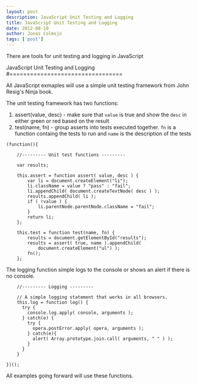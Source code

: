 ```yaml
---
layout: post
description: JavaScript Unit Testing and Logging
title: JavaScript Unit Testing and Logging
date: 2012-08-10
author: Jonas Colmsjo
tags: ['post']
---
```


There are tools for unit testing and logging in JavaScript





JavaScript Unit Testing and Logging
#=================================

All JavaScript exmaples will use a simple unit testing framework from John Resig's Ninja book. 

The unit testing framework has two functions:

1. assert(value, desc) - make sure that `value` is true and show the `desc` in either green or red based on the result
1. test(name, fn) - group asserts into tests executed together. `fn` is a function containg the tests to run and `name` is the description of the tests 


```
(function(){

	//--------- Unit test functions ---------

	var results;
	
	this.assert = function assert( value, desc ) {
		var li = document.createElement("li");
		li.className = value ? "pass" : "fail";
		li.appendChild( document.createTextNode( desc ) );
		results.appendChild( li );
		if ( !value ) {
			li.parentNode.parentNode.className = "fail";
		}
		return li;
	};
	
	this.test = function test(name, fn) {
		results = document.getElementById("results");
		results = assert( true, name ).appendChild(
			document.createElement("ul") );
		fn();
	};

```


The logging function simple logs to the console or shows an alert if there is no console.


```
	//--------- Logging ---------
	
	// A simple logging statement that works in all browsers.
	this.log = function log() {
	  try {
	    console.log.apply( console, arguments );
	  } catch(e) {
	    try {
	      opera.postError.apply( opera, arguments );
	    } catch(e){
	      alert( Array.prototype.join.call( arguments, " " ) );
	    }
	  }
	}

})();
```
All examples going forward will use these functions.
